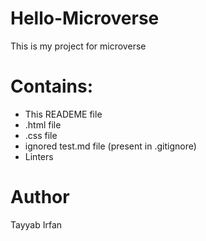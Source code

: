 # Hello-Microverse
  This is my project for microverse 
 # Contains:
  - This READEME file
  - .html file
  - .css file 
  - ignored test.md file (present in .gitignore)
  - Linters

 # Author
   Tayyab Irfan 
  
